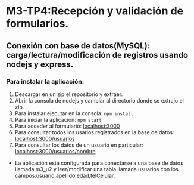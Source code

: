 # M3-TP4:Recepción y validación de formularios. 
## Conexión con base de datos(MySQL): carga/lectura/modificación de registros usando nodejs y express.

### Para instalar la aplicación:
1. Descargar en un zip el repositorio y extraer.
2. Abrir la consola de nodejs y cambiar al directorio donde se extrajo el zip.
3. Para instalar ejecutar en la consola: `npm install`
4. Para iniciar la aplicación: `npm start`
5. Para acceder al formulario: [localhost:3000](http://localhost:3000)
6. Para consultar todos los usarios registrados en la base de datos: [localhost:3000/usuarios](http://localhost:3000/usuarios)
6. Para consultar los datos de un usuario en particular: [localhost:3000/usuarios/nombre](http://localhost:3000/usuarios/{nombre_del_usuario})



* La aplicación esta configurada para conectarse a una base de datos llamada m3_u2 y leer/modificar una tabla llamada usuarios con los campos:usuario,apellido,edad,telCelular.

